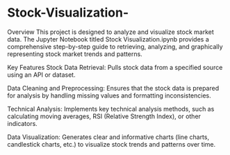 # Stock-Visualization-
Overview
This project is designed to analyze and visualize stock market data. The Jupyter Notebook titled Stock Visualization.ipynb provides a comprehensive step-by-step guide to retrieving, analyzing, and graphically representing stock market trends and patterns.

Key Features
Stock Data Retrieval: Pulls stock data from a specified source using an API or dataset.

Data Cleaning and Preprocessing: Ensures that the stock data is prepared for analysis by handling missing values and formatting inconsistencies.

Technical Analysis: Implements key technical analysis methods, such as calculating moving averages, RSI (Relative Strength Index), or other indicators.

Data Visualization: Generates clear and informative charts (line charts, candlestick charts, etc.) to visualize stock trends and patterns over time.
